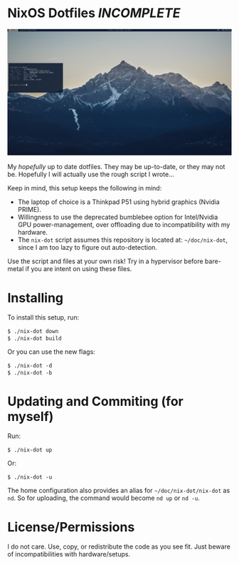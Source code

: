 # NixOS Dotfiles *INCOMPLETE*

![Current Rice](./pic/mountain.png)

My *hopefully* up to date dotfiles. They may be up-to-date, or they may not be. Hopefully I will actually use the rough script I wrote...

Keep in mind, this setup keeps the following in mind:

- The laptop of choice is a Thinkpad P51 using hybrid graphics (Nvidia PRIME).
- Willingness to use the deprecated bumblebee option for Intel/Nvidia GPU power-management, over offloading due to incompatibility with my hardware.
- The `nix-dot` script assumes this repository is located at: `~/doc/nix-dot`, since I am too lazy to figure out auto-detection.

Use the script and files at your own risk! Try in a hypervisor before bare-metal if you are intent on using these files.

# Installing

To install this setup, run:

```
$ ./nix-dot down
$ ./nix-dot build
```

Or you can use the new flags:

```
$ ./nix-dot -d
$ ./nix-dot -b
```

# Updating and Commiting (for myself)

Run:

```
$ ./nix-dot up 
```

Or:

```
$ ./nix-dot -u
```

The home configuration also provides an alias for `~/doc/nix-dot/nix-dot` as `nd`. So for uploading, the command would become `nd up` or `nd -u`.

# License/Permissions

I do not care. Use, copy, or redistribute the code as you see fit. Just beware of incompatibilities with hardware/setups.
